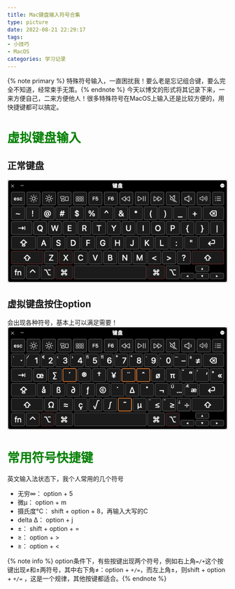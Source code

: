 ```yaml
---
title: Mac键盘输入符号合集
type: picture
date: 2022-08-21 22:29:17
tags:
- 小技巧
- MacOS
categories: 学习记录
---
```


<meta name="referrer" content="no-referrer" />


{% note primary %} 特殊符号输入，一直困扰我！要么老是忘记组合键，要么完全不知道，经常束手无策。{% endnote %}
今天以博文的形式将其记录下来，一来方便自己，二来方便他人！很多特殊符号在MacOS上输入还是比较方便的，用快捷键都可以搞定。

<!--more-->

# <font color=green>虚拟键盘输入</font>

## 正常键盘
![2022-08-21-hjGHjo](https://raw.githubusercontent.com/Lxmic/Picture-bed/master/uPic/2022-08-21-hjGHjo.png)

## 虚拟键盘按住option
会出现各种符号，基本上可以满足需要！
![2022-08-21-GsQHcM](https://raw.githubusercontent.com/Lxmic/Picture-bed/master/uPic/2022-08-21-GsQHcM.png)

# <font color=green>常用符号快捷键</font>
英文输入法状态下，我个人常用的几个符号
- 无穷∞： option + 5
- 微µ： option + m
- 摄氏度°C： shift + option + 8，再输入大写的C
- delta ∆： option + j 
- ±： shift + option + =
- ≥： option +  >
- ≥： option +  <

{% note info %} option条件下，有些按键出现两个符号，例如右上角`=/+`这个按键出现≠和±两符号，其中右下角≠：option + `+/=`，而左上角±，则shift + option + `+/=` ，这是一个规律，其他按键都适合。{% endnote %}
